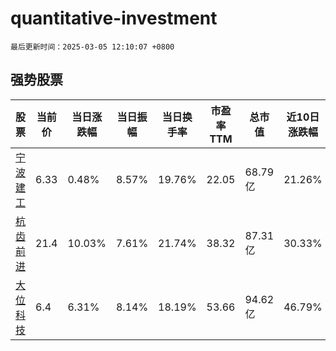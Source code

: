 # quantitative-investment

`最后更新时间：2025-03-05 12:10:07 +0800`

## 强势股票

|股票|当前价|当日涨跌幅|当日振幅|当日换手率|市盈率TTM|总市值|近10日涨跌幅|
|----|----|----|----|----|----|----|----|
|[宁波建工](https://xueqiu.com/S/SH601789)|6.33|0.48%|8.57%|19.76%|22.05|68.79亿|21.26%|
|[杭齿前进](https://xueqiu.com/S/SH601177)|21.4|10.03%|7.61%|21.74%|38.32|87.31亿|30.33%|
|[大位科技](https://xueqiu.com/S/SH600589)|6.4|6.31%|8.14%|18.19%|53.66|94.62亿|46.79%|
